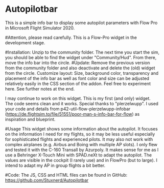 # Autopilotbar
This is a simple info bar to display some autopilot parameters with Flow Pro in Microsoft Flight Simulator 2020.

#Attention, please read carefully.
This is a Flow-Pro widget in the development stage. 

#Installation:
Unzip to the community folder. The next time you start the sim, you should be able to find the widget under "Community/Hud". From there, move the info bar into the circle.
#Update:
Remove the previous version from the community folder and also deactivate and delete the (old) widget from the circle.
Customize layout: Size, background color, transparency and placement of the info bar as well as font color and size can be adjusted relatively easily in the CSS section of the addon. Feel free to experiment here. See further notes at the end.

I may continue to work on this widget. This is my first (and only) widget. The code seems clean and it works.
Special thanks to "plerzelwupp". I used your code and details from p42-util-flow-plerzelwupp-infobar (https://de.flightsim.to/file/51551/poor-man-s-info-bar-for-flow) as inspiration and blueprint.

#Usage
This widget shows some information about the autopilot. It focuses on the information I need for my flights, so it may be less useful especially for sophisticated flights and experienced pilots. It may also not work with complex airplanes (e.g. Airbus and Boing with multiple AP slots). I only flew and tested it with the C-160 Transall by Azurpoly.
It makes sense for me as I use a Behringer X-Touch Mini with SPAD.neXt to adapt the autopilot. The values are visible in the cockpit (I rarely use) and in FlowPro (but to large).
I intend to adapt my AP in group flights a bit better.

#Code:
The JS, CSS and HTML files can be found in GitHub: https://github.com/Stuxnerd/Autopilotbar

